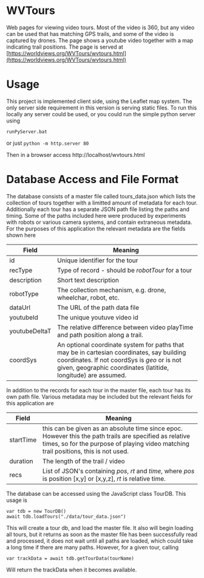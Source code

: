 # WVTours
Web pages for viewing video tours.  Most of the video is 360, but any video can be used that has matching GPS trails, and some of the
video is captured by drones.  The page shows a youtube video together with a map indicating trail positions.   The page is served at
[https://worldviews.org/WVTours/wvtours.html](https://worldviews.org/WVTours/wvtours.html)


# Usage

This project is implemented client side, using the Leaflet map system.  The only
server side requirement in this version is serving static files.  To run this locally
any server could be used, or you could run the simple python server using 
```
runPyServer.bat
```
or just ```python -m http.server 80```

Then in a browser access http://localhost/wvtours.html

# Database Access and File Format

The database consists of a master file called tours_data.json which lists the collection of tours
together with a limitted amount of metadata for each tour.   Additionally each tour has a separate
JSON path file listing the paths and timing.   Some of the paths included here were produced by
experiments with robots or various camera systems, and contain extraneous metadata.   For the
purposes of this application the relevant metadata are the fields shown here

| Field      |    Meaning      |
|------------|-----------------|
| id          | Unique identifier for the tour |
| recType     | Type of record - should be *robotTour* for a tour |
| description | Short text description         |
| robotType   | The collection mechanism, e.g. drone, wheelchar, robot, etc. |
| dataUrl     | The URL of the path data file |
| youtubeId   | The unique youtuve video id   |
| youtubeDeltaT | The relative difference between video playTime and path position along a trail. |
| coordSys    | An optional coordinate system for paths that may be in cartesian coordinates, say building coordinates.   If not coordSys is *geo* or is not given, geographic  coordinates (latitide, longitude) are assumed.

In addition to the records for each tour in the master file, each tour has its own path file.  Various metadata may be included but the relevant fields for this
application are

| Field      |    Meaning      |
|------------|-----------------|
| startTime  | this can be given as an absolute time since epoc.   However this the path trails are specified as relative times, so for the purpose of playing video matching trail positions, this is not used. |
| duration   |  The length of the trail / video  |
| recs       |  List of JSON's containing *pos*, *rt* and *time*, where *pos* is position [x,y] or [x,y,z], *rt* is relative time. |
 
The database can be accessed using the JavaScript class TourDB.  This usage is

```
var tdb = new TourDB()
await tdb.loadTours("./data/tour_data.json")
```

This will create a tour db, and load the master file.  It also will begin loading all tours, but it returns as soon as the master file
has been successfully read and processed, it does not wait until all paths are loaded, which could take a long time if there are many paths.
However, for a given tour, calling
```
var trackData = await tdb.getTourData(tourName)
```
Will return the trackData when it becomes available.









